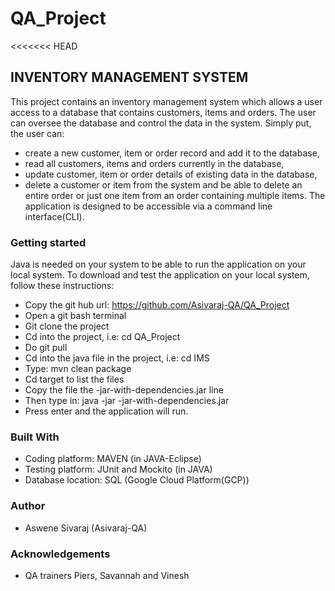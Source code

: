 # QA_Project
<<<<<<< HEAD

## INVENTORY MANAGEMENT SYSTEM
This project contains an inventory management system which allows a user access to a database that contains customers, items and orders.
The user can oversee the database and control the data in the system.
Simply put, the user can:
- create a new customer, item or order record and add it to the database,
- read all customers, items and orders currently in the database,
- update customer, item  or order details of existing data in the database, 
- delete a customer or item from the system and be able to delete an entire order or just one item from an order containing multiple items.
The application is designed to be accessible via a command line interface(CLI).

### Getting started
Java is needed on your system to be able to run the application on your local system. 
To download and test the application on your local system, follow these instructions:
- Copy the git hub url: https://github.com/Asivaraj-QA/QA_Project
- Open a git bash terminal
- Git clone the project
- Cd into the project, i.e: cd QA_Project
- Do git pull
- Cd into the java file in the project, i.e: cd IMS
- Type: mvn clean package
- Cd target to list the files
- Copy the file the <java file name>-jar-with-dependencies.jar line
- Then type in: java -jar <java file name>-jar-with-dependencies.jar
- Press enter and the application will run.

### Built With
- Coding platform: MAVEN (in JAVA-Eclipse)
- Testing platform: JUnit and Mockito (in JAVA)
- Database location: SQL (Google Cloud Platform(GCP))

### Author
- Aswene Sivaraj (Asivaraj-QA)

### Acknowledgements
- QA trainers Piers, Savannah and Vinesh

